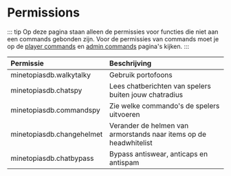 # Permissions

::: tip
Op deze pagina staan alleen de permissies voor functies die niet aan een commands gebonden zijn. Voor de permissies van commands moet je op de [player commands](./commands/player) en [admin commands](./commands/admin) pagina's kijken.
:::

| Permissie                          | Beschrijving |
| :--------------------------------- | :----------- |
| minetopiasdb.walkytalky            | Gebruik portofoons |
| minetopiasdb.chatspy               | Lees chatberichten van spelers buiten jouw chatradius |
| minetopiasdb.commandspy            | Zie welke commando's de spelers uitvoeren |
| minetopiasdb.changehelmet          | Verander de helmen van armorstands naar items op de headwhitelist |
| minetopiasdb.chatbypass            | Bypass antiswear, anticaps en antispam |
